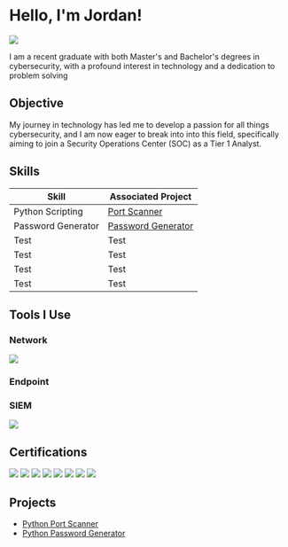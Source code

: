 # Hello, I'm Jordan!
<a href="/linkedin.com/in/jmorg04"><img src="https://img.shields.io/badge/-LinkedIn-0072b1?&style=for-the-badge&logo=linkedin&logoColor=white" /></a>

I am a recent graduate with both Master's and Bachelor's degrees in cybersecurity, with a profound interest in technology and a dedication to problem solving

## Objective
My journey in technology has led me to develop a passion for all things cybersecurity, and I am now eager to break into into this field, specifically aiming to join a Security Operations Center (SOC) as a Tier 1 Analyst.

## Skills

| Skill                                         | Associated Project         |
|-----------------------------------------------|----------------------------|
| Python Scripting                 | <a href="https://github.com/JoMorg2004/Simple-Python-Port-Scanner">Port Scanner</a>|
| Password Generator               | <a href="https://github.com/JoMorg2004/Python-Password-Gen">Password Generator</a>|
| Test                 | Test |
| Test                 | Test |
| Test                 | Test |
| Test                 | Test |

## Tools I Use


### Network
<div>
    <img src="https://img.shields.io/badge/-Wireshark-1679A7?&style=for-the-badge&logo=Wireshark&logoColor=white" />
</div>

### Endpoint
<div>
   
</div>

### SIEM
<div>

<img src="https://img.shields.io/badge/-Splunk-000000?&style=for-the-badge&logo=Splunk&logoColor=white" />
   
</div>

## Certifications

<div>
<img src="https://img.shields.io/badge/-Security%2B-FF0000?&style=for-the-badge&logo=CompTIA&logoColor=white" />
<img src="https://img.shields.io/badge/-Network%2B-FF0000?&style=for-the-badge&logo=CompTIA&logoColor=white" />
<img src="https://img.shields.io/badge/-CySa%2B-FF0000?&style=for-the-badge&logo=CompTIA&logoColor=white" />
<img src="https://img.shields.io/badge/-PenTest%2B-FF0000?&style=for-the-badge&logo=CompTIA&logoColor=white" />
<img src="https://img.shields.io/badge/-Project%2B-FF0000?&style=for-the-badge&logo=CompTIA&logoColor=white" />
<img src="https://img.shields.io/badge/-ITIL v4-0000FF?&style=for-the-badge&logo=Axelos&logoColor=white" />
<img src="https://img.shields.io/badge/-SSCP-355E3B?&style=for-the-badge&logo=ISC2&logoColor=white" />
<img src="https://img.shields.io/badge/-Google IT Support Professional -0000FF?&style=for-the-badge&logo=Coursera&logoColor=white" />







</div>

## Projects 
- <a href="https://github.com/JoMorg2004/Simple-Python-Port-Scanner">Python Port Scanner</a>
- <a href="https://github.com/JoMorg2004/Python-Password-Gen">Python Password Generator</a>
